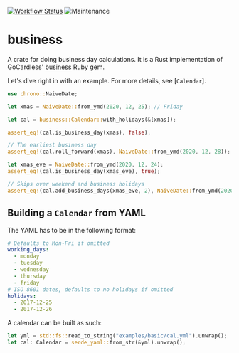 [![Workflow Status](https://github.com/ameykusurkar/business-rs/actions/workflows/rust.yml/badge.svg)](https://github.com/ameykusurkar/business-rs/actions/workflows/rust.yml)
![Maintenance](https://img.shields.io/badge/maintenance-experimental-blue.svg)

# business

A crate for doing business day calculations. It is a Rust implementation of GoCardless'
[business](https://github.com/gocardless/business) Ruby gem.

Let's dive right in with an example. For more details, see [`Calendar`].

```rust
use chrono::NaiveDate;

let xmas = NaiveDate::from_ymd(2020, 12, 25); // Friday

let cal = business::Calendar::with_holidays(&[xmas]);

assert_eq!(cal.is_business_day(xmas), false);

// The earliest business day
assert_eq!(cal.roll_forward(xmas), NaiveDate::from_ymd(2020, 12, 28));

let xmas_eve = NaiveDate::from_ymd(2020, 12, 24);
assert_eq!(cal.is_business_day(xmas_eve), true);

// Skips over weekend and business holidays
assert_eq!(cal.add_business_days(xmas_eve, 2), NaiveDate::from_ymd(2020, 12, 29));
```

## Building a `Calendar` from YAML

The YAML has to be in the following format:
```yaml
# Defaults to Mon-Fri if omitted
working_days:
  - monday
  - tuesday
  - wednesday
  - thursday
  - friday
# ISO 8601 dates, defaults to no holidays if omitted
holidays:
  - 2017-12-25
  - 2017-12-26
```
A calendar can be built as such:
```rust
let yml = std::fs::read_to_string("examples/basic/cal.yml").unwrap();
let cal: Calendar = serde_yaml::from_str(&yml).unwrap();
```
